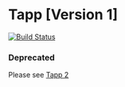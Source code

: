 # Tapp [Version 1]
[![Build Status](https://travis-ci.org/HudsonGraeme/Tapp-Tesla-macOS.svg?branch=master)](https://travis-ci.org/HudsonGraeme/Tapp-Tesla-macOS)

### Deprecated ###
Please see [Tapp 2](https://github.com/HudsonGraeme/Tapp2)
